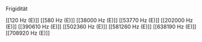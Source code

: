 Frigidität

[[120 Hz (E)]]
[[580 Hz (E)]]
[[38000 Hz (E)]]
[[53770 Hz (E)]]
[[202000 Hz (E)]]
[[390610 Hz (E)]]
[[502360 Hz (E)]]
[[581260 Hz (E)]]
[[638190 Hz (E)]]
[[708920 Hz (E)]]